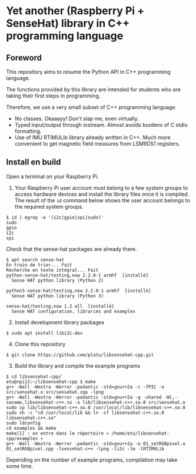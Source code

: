 # Yet another (Raspberry Pi + SenseHat) library in C++ programming language

## Foreword 
This repository aims to resume the Python API in C++ programming language.

The functions provided by this library are intended for students who are taking their first steps in programming.

Therefore, we use a very small subset of C++ programming language.
* No classes. Okaaayy! Don't slap me, even virtually.
* Typed input/output through iostream. Almost avoids burdens of C stdio formatting.
* Use of IMU RTIMULib library already written in C++. Much more convenient to get magnetic field measures from LSM9DS1 registers.

## Install en build

Open a terminal on your Raspberry Pi.

1. Your Raspberry Pi user account must belong to a few system groups to access hardware devices and install the library files once it is compiled.
The result of the `id` command below shows the user account belongs to the required system groups.
```
$ id | egrep -o '(i2c|gpio|spi|sudo)'
sudo
gpio
i2c
spi
```

Check that the sense-hat packages are already there.
```
$ apt search sense-hat
En train de trier... Fait
Recherche en texte intégral... Fait
python-sense-hat/testing,now 2.2.0-1 armhf  [installé]
  Sense HAT python library (Python 2)

python3-sense-hat/testing,now 2.2.0-1 armhf  [installé]
  Sense HAT python library (Python 3)

sense-hat/testing,now 1.2 all  [installé]
  Sense HAT configuration, libraries and examples
```

2. Install development library packages
```
$ sudo apt install libi2c-dev
```

4. Clone this repository
```
$ git clone https://github.com/platu/libsensehat-cpp.git
```

3. Build the library and compile the example programs
```
$ cd libsensehat-cpp/
etu@rpi13:~/libsensehat-cpp $ make
g++ -Wall -Wextra -Werror -pedantic -std=gnu++2a -c -fPIC -o src/sensehat.o src/sensehat.cpp -lpng
g++ -Wall -Wextra -Werror -pedantic -std=gnu++2a -g -shared -Wl,-soname,libsensehat-c++.so -o lib/libsensehat-c++.so.0 src/sensehat.o
sudo cp lib/libsensehat-c++.so.0 /usr/local/lib/libsensehat-c++.so.0
sudo sh -c "cd /usr/local/lib && ln -sf libsensehat-c++.so.0 libsensehat-c++.so"
sudo ldconfig
cd examples && make
make[1] : on entre dans le répertoire « /home/etu/libsensehat-cpp/examples »
g++ -Wall -Wextra -Werror -pedantic -std=gnu++2a -o 01_setRGBpixel.o 01_setRGBpixel.cpp -lsensehat-c++ -lpng -li2c -lm -lRTIMULib
```
Depending on the number of example programs, compilation may take some time.

